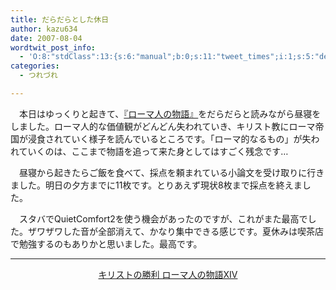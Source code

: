 ```yaml
---
title: だらだらとした休日
author: kazu634
date: 2007-08-04
wordtwit_post_info:
  - 'O:8:"stdClass":13:{s:6:"manual";b:0;s:11:"tweet_times";i:1;s:5:"delay";i:0;s:7:"enabled";i:1;s:10:"separation";s:2:"60";s:7:"version";s:3:"3.7";s:14:"tweet_template";b:0;s:6:"status";i:2;s:6:"result";a:0:{}s:13:"tweet_counter";i:2;s:13:"tweet_log_ids";a:1:{i:0;i:3119;}s:9:"hash_tags";a:0:{}s:8:"accounts";a:1:{i:0;s:7:"kazu634";}}'
categories:
  - つれづれ

---
```

<div class="section">
<p>
    　本日はゆっくりと起きて、<a href="https://www.amazon.co.jp/exec/obidos/ASIN/4103096233/goodpic-22/" onclick="__gaTracker('send', 'event', 'outbound-article', 'https://www.amazon.co.jp/exec/obidos/ASIN/4103096233/goodpic-22/', '『ローマ人の物語』');" target="_top">『ローマ人の物語』</a>をだらだらと読みながら昼寝をしました。ローマ人的な価値観がどんどん失われていき、キリスト教にローマ帝国が浸食されていく様子を読んでいるところです。「ローマ的なるもの」が失われていくのは、ここまで物語を追って来た身としてはすごく残念です…
</p>
  
<p>
    　昼寝から起きたらご飯を食べて、採点を頼まれている小論文を受け取りに行きました。明日の夕方までに11枚です。とりあえず現状8枚まで採点を終えました。
</p>
  
<p>
    　スタバでQuietComfort2を使う機会があったのですが、これがまた最高でした。ザワザワした音が全部消えて、かなり集中できる感じです。夏休みは喫茶店で勉強するのもありかと思いました。最高です。
</p>
  
<hr />
  
<center>
<a href="https://www.amazon.co.jp/exec/obidos/ASIN/4103096233/goodpic-22/" onclick="__gaTracker('send', 'event', 'outbound-article', 'https://www.amazon.co.jp/exec/obidos/ASIN/4103096233/goodpic-22/', 'キリストの勝利 ローマ人の物語XIV');" target="_top">キリストの勝利 ローマ人の物語XIV</a><br />
</center>
</div>
